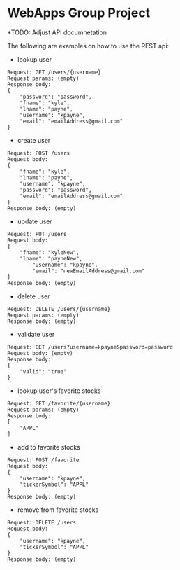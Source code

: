 # WebApps Group Project

*TODO: Adjust API documnetation

The following are examples on how to use the REST api:

- lookup user
```
Request: GET /users/{username}
Request params: (empty)
Response body:
{
    "password": "password",
    "fname": "kyle",
    "lname": "payne",
    "username": "kpayne",
    "email": "emailAddress@gmail.com"
}
```
- create user 
```
Request: POST /users
Request body:
{
	"fname": "kyle",
	"lname": "payne",
    "username": "kpayne",
    "password": "password",
    "email": "emailAddress@gmail.com"
}
Response body: (empty)
```

- update user
```
Request: PUT /users
Request body:
{
	"fname": "kyleNew",
	"lname": "payneNew",
    	"username": "kpayne",
    	"email": "newEmailAddress@gmail.com"
}
Response body: (empty)
```

- delete user
```
Request: DELETE /users/{username}
Request params: (empty)
Response body: (empty)
```

- validate user
```
Request: GET /users?username=kpayne&password=password
Request body: (empty)
Response body: 
{
    "valid": "true"
}
```

- lookup user's favorite stocks
```
Request: GET /favorite/{username}
Request params: (empty)
Response body:
[
    "APPL"
]
```

- add to favorite stocks 
```
Request: POST /favorite
Request body:
{
    "username": "kpayne",
    "tickerSymbol": "APPL"
}
Response body: (empty)
```

- remove from favorite stocks
```
Request: DELETE /users
Request body:
{
    "username": "kpayne",
    "tickerSymbol": "APPL"
}
Response body: (empty)
```
